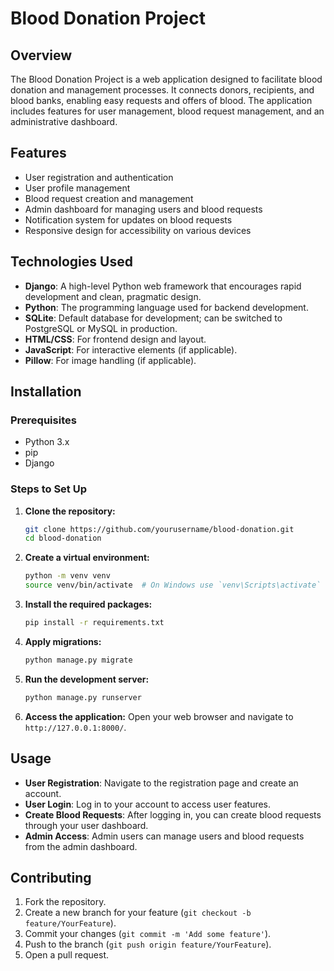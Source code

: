# Blood Donation Project

## Overview

The Blood Donation Project is a web application designed to facilitate blood donation and management processes. It connects donors, recipients, and blood banks, enabling easy requests and offers of blood. The application includes features for user management, blood request management, and an administrative dashboard.

## Features

- User registration and authentication
- User profile management
- Blood request creation and management
- Admin dashboard for managing users and blood requests
- Notification system for updates on blood requests
- Responsive design for accessibility on various devices

## Technologies Used

- **Django**: A high-level Python web framework that encourages rapid development and clean, pragmatic design.
- **Python**: The programming language used for backend development.
- **SQLite**: Default database for development; can be switched to PostgreSQL or MySQL in production.
- **HTML/CSS**: For frontend design and layout.
- **JavaScript**: For interactive elements (if applicable).
- **Pillow**: For image handling (if applicable).

## Installation

### Prerequisites

- Python 3.x
- pip
- Django

### Steps to Set Up

1. **Clone the repository:**

   ```bash
   git clone https://github.com/yourusername/blood-donation.git
   cd blood-donation
   ```

2. **Create a virtual environment:**

   ```bash
   python -m venv venv
   source venv/bin/activate  # On Windows use `venv\Scripts\activate`
   ```

3. **Install the required packages:**

   ```bash
   pip install -r requirements.txt
   ```

4. **Apply migrations:**

   ```bash
   python manage.py migrate
   ```

5. **Run the development server:**

   ```bash
   python manage.py runserver
   ```

6. **Access the application:**
   Open your web browser and navigate to `http://127.0.0.1:8000/`.

## Usage

- **User Registration**: Navigate to the registration page and create an account.
- **User Login**: Log in to your account to access user features.
- **Create Blood Requests**: After logging in, you can create blood requests through your user dashboard.
- **Admin Access**: Admin users can manage users and blood requests from the admin dashboard.

## Contributing

1. Fork the repository.
2. Create a new branch for your feature (`git checkout -b feature/YourFeature`).
3. Commit your changes (`git commit -m 'Add some feature'`).
4. Push to the branch (`git push origin feature/YourFeature`).
5. Open a pull request.


